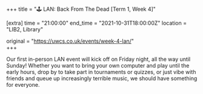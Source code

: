 +++
title = "🕹️ LAN: Back From The Dead [Term 1, Week 4]"

[extra]
time = "21:00:00"
end_time = "2021-10-31T18:00:00Z"
location = "LIB2, Library"

original = "https://uwcs.co.uk/events/week-4-lan/"    
+++

Our first in-person LAN event will kick off on Friday night, all the way until Sunday\! Whether you want to bring your own computer and play until the early hours, drop by to take part in tournaments or quizzes, or just vibe with friends and queue up increasingly terrible music, we should have something for everyone.

